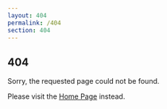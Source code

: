 ```yaml
---
layout: 404
permalink: /404
section: 404
---
```


## 404

Sorry, the requested page could not be found.

Please visit the [Home Page](/) instead.
